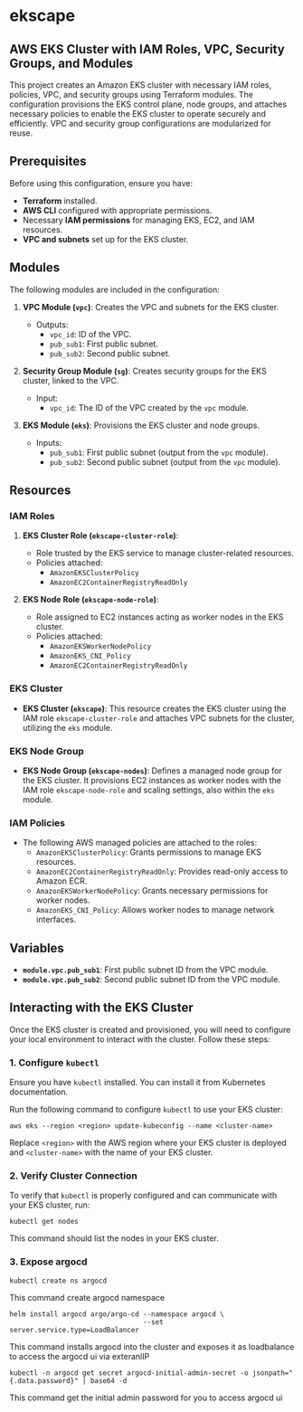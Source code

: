 # ekscape

## AWS EKS Cluster with IAM Roles, VPC, Security Groups, and Modules

This project creates an Amazon EKS cluster with necessary IAM roles, policies, VPC, and security groups using Terraform modules. The configuration provisions the EKS control plane, node groups, and attaches necessary policies to enable the EKS cluster to operate securely and efficiently. VPC and security group configurations are modularized for reuse.

## Prerequisites

Before using this configuration, ensure you have:

- **Terraform** installed.
- **AWS CLI** configured with appropriate permissions.
- Necessary **IAM permissions** for managing EKS, EC2, and IAM resources.
- **VPC and subnets** set up for the EKS cluster.

## Modules

The following modules are included in the configuration:

1. **VPC Module (`vpc`)**: Creates the VPC and subnets for the EKS cluster.
    
    - Outputs:
        - `vpc_id`: ID of the VPC.
        - `pub_sub1`: First public subnet.
        - `pub_sub2`: Second public subnet.
2. **Security Group Module (`sg`)**: Creates security groups for the EKS cluster, linked to the VPC.
    
    - Input:
        - `vpc_id`: The ID of the VPC created by the `vpc` module.
3. **EKS Module (`eks`)**: Provisions the EKS cluster and node groups.
    
    - Inputs:
        - `pub_sub1`: First public subnet (output from the `vpc` module).
        - `pub_sub2`: Second public subnet (output from the `vpc` module).

## Resources

### IAM Roles

1. **EKS Cluster Role (`ekscape-cluster-role`)**:
    
    - Role trusted by the EKS service to manage cluster-related resources.
    - Policies attached:
        - `AmazonEKSClusterPolicy`
        - `AmazonEC2ContainerRegistryReadOnly`
2. **EKS Node Role (`ekscape-node-role`)**:
    
    - Role assigned to EC2 instances acting as worker nodes in the EKS cluster.
    - Policies attached:
        - `AmazonEKSWorkerNodePolicy`
        - `AmazonEKS_CNI_Policy`
        - `AmazonEC2ContainerRegistryReadOnly`

### EKS Cluster

- **EKS Cluster (`ekscape`)**: This resource creates the EKS cluster using the IAM role `ekscape-cluster-role` and attaches VPC subnets for the cluster, utilizing the `eks` module.

### EKS Node Group

- **EKS Node Group (`ekscape-nodes`)**: Defines a managed node group for the EKS cluster. It provisions EC2 instances as worker nodes with the IAM role `ekscape-node-role` and scaling settings, also within the `eks` module.

### IAM Policies

- The following AWS managed policies are attached to the roles:
    - `AmazonEKSClusterPolicy`: Grants permissions to manage EKS resources.
    - `AmazonEC2ContainerRegistryReadOnly`: Provides read-only access to Amazon ECR.
    - `AmazonEKSWorkerNodePolicy`: Grants necessary permissions for worker nodes.
    - `AmazonEKS_CNI_Policy`: Allows worker nodes to manage network interfaces.

## Variables

- **`module.vpc.pub_sub1`**: First public subnet ID from the VPC module.
- **`module.vpc.pub_sub2`**: Second public subnet ID from the VPC module.


## Interacting with the EKS Cluster

Once the EKS cluster is created and provisioned, you will need to configure your local environment to interact with the cluster. Follow these steps:

### 1. Configure `kubectl`

Ensure you have `kubectl` installed. You can install it from Kubernetes documentation.

Run the following command to configure `kubectl` to use your EKS cluster:

`aws eks --region <region> update-kubeconfig --name <cluster-name>`

Replace `<region>` with the AWS region where your EKS cluster is deployed and `<cluster-name>` with the name of your EKS cluster.

### 2. Verify Cluster Connection

To verify that `kubectl` is properly configured and can communicate with your EKS cluster, run:

`kubectl get nodes`

This command should list the nodes in your EKS cluster.


### 3. Expose argocd


```
kubectl create ns argocd
```

This command create argocd namespace

```
helm install argocd argo/argo-cd --namespace argocd \
                                 --set server.service.type=LoadBalancer
```

This command installs argocd into the cluster and exposes it as loadbalance to access the argocd ui via exteranlIP

```
kubectl -n argocd get secret argocd-initial-admin-secret -o jsonpath="{.data.password}" | base64 -d
```

This command get the initial admin password for you to access argocd ui
